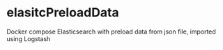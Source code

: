 # elasitcPreloadData
Docker compose Elasticsearch with preload data from json file, imported using Logstash
